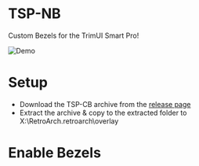# TSP-NB

Custom Bezels for the TrimUI Smart Pro!

![Demo](https://github.com/acatone-git/TSP-CB/assets/67967964/cb96065d-d824-4af7-a644-335686e283b1)

# Setup

- Download the TSP-CB archive from the [release page](https://github.com/acatone-git/TSP-CustomBezels/releases)
- Extract the archive & copy to the extracted folder to X:\RetroArch\.retroarch\overlay

# Enable Bezels

